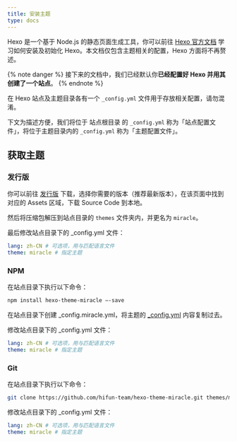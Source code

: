 ```yaml
---
title: 安装主题
type: docs
---
```


Hexo 是一个基于 Node.js 的静态页面生成工具，你可以前往 [Hexo 官方文档](https://hexo.io/zh-cn/docs/) 学习如何安装及初始化 Hexo。本文档仅包含主题相关的配置，Hexo 方面将不再赘述。

{% note danger %}
接下来的文档中，我们已经默认你**已经配置好 Hexo 并用其创建了一个站点**。
{% endnote %}

在 Hexo 站点及主题目录各有一个 `_config.yml` 文件用于存放相关配置，请勿混淆。

下文为描述方便，我们将位于 站点根目录 的 `_config.yml` 称为「站点配置文件」，将位于主题目录内的 `_config.yml` 称为「主题配置文件」。

## 获取主题

### 发行版

你可以前往 [发行版](https://github.com/hifun-team/hexo-theme-miracle/releases) 下载，选择你需要的版本（推荐最新版本），在该页面中找到对应的 Assets 区域，下载 Source Code 到本地。

然后将压缩包解压到站点目录的 `themes` 文件夹内，并更名为 `miracle`。

最后修改站点目录下的 _config.yml 文件：

```yaml
lang: zh-CN # 可选项，用与匹配语言文件
theme: miracle # 指定主题
```

### NPM

在站点目录下执行以下命令：

```bash
npm install hexo-theme-miracle —-save
```

在站点目录下创建 _config.miracle.yml，将主题的 [_config.yml](https://github.com/hifun-team/hexo-theme-miracle/blob/master/_config.yml) 内容复制过去。

修改站点目录下的 _config.yml 文件：

```yaml
lang: zh-CN # 可选项，用与匹配语言文件
theme: miracle # 指定主题
```

### Git

在站点目录下执行以下命令：

```bash
git clone https://github.com/hifun-team/hexo-theme-miracle.git themes/miracle
```

修改站点目录下的 _config.yml 文件：

```yaml
lang: zh-CN # 可选项，用与匹配语言文件
theme: miracle # 指定主题
```

